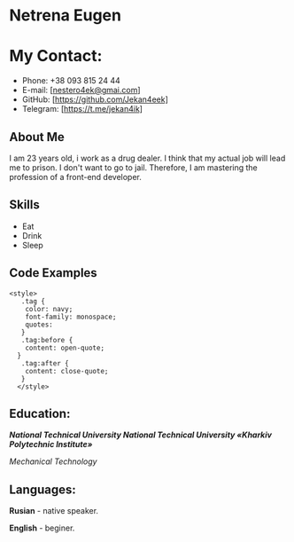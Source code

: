 # Netrena Eugen
# My Contact:
* Phone: +38 093 815 24 44
* E-mail: [nestero4ek@gmai.com]
* GitHub: [https://github.com/Jekan4eek]
* Telegram: [https://t.me/jekan4ik]
## About Me
I am 23 years old, i work as a drug dealer. I think that my actual job will lead me to prison. 
I don't want to go to jail. Therefore, I am mastering the profession of a front-end developer.
## Skills
- Eat
- Drink
- Sleep
## Code Examples

``` 
<style>
   .tag {
    color: navy;
    font-family: monospace;
    quotes:
   } 
   .tag:before {
    content: open-quote;
  }
   .tag:after {
    content: close-quote;
   }
  </style>

  ```

  ## Education:
  ***National Technical University National Technical University «Kharkiv Polytechnic Institute»***  

  *Mechanical Technology*
  ## Languages:
  **Rusian** - native speaker.  
  
  **English** - beginer.


 
